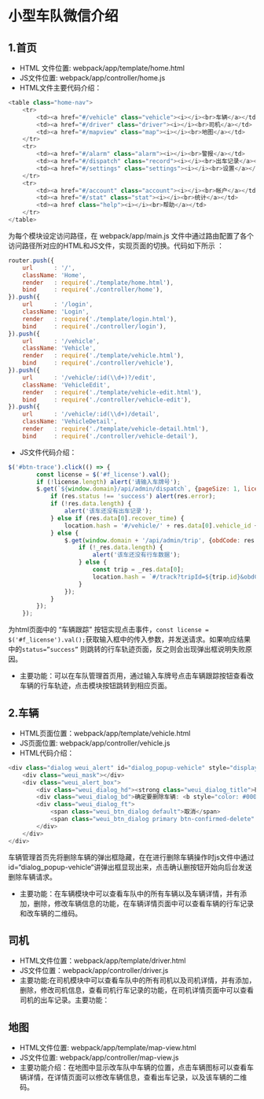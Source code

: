 # 小型车队微信介绍
## 1.首页
+	HTML 文件位置:  webpack/app/template/home.html
+	JS文件位置:  webpack/app/controller/home.js
+ HTML文件主要代码介绍：
```javascript
<table class="home-nav">
    <tr>
        <td><a href="#/vehicle" class="vehicle"><i></i><br>车辆</a></td>
        <td><a href="#/driver" class="driver"><i></i><br>司机</a></td>
        <td><a href="#/mapview" class="map"><i></i><br>地图</a></td>
    </tr>
    <tr>
        <td><a href="#/alarm" class="alarm"><i></i><br>警报</a></td>
        <td><a href="#/dispatch" class="record"><i></i><br>出车记录</a></td>
        <td><a href="#/settings" class="settings"><i></i><br>设置</a></td>
    </tr>
    <tr>
        <td><a href="#/account" class="account"><i></i><br>帐户</a></td>
        <td><a href="#/stat" class="stat"><i></i><br>统计</a></td>
        <td><a href class="help"><i></i><br>帮助</a></td>
    </tr>
</table>
```
 
为每个模块设定访问路径，在 webpack/app/main.js 文件中通过路由配置了各个访问路径所对应的HTML和JS文件，实现页面的切换。代码如下所示 ： 	
```javascript
router.push({
    url      : '/',
    className: 'Home',
    render   : require('./template/home.html'),
    bind     : require('./controller/home'),
}).push({
    url      : '/login',
    className: 'Login',
    render   : require('./template/login.html'),
    bind     : require('./controller/login'),
}).push({
    url      : '/vehicle',
    className: 'Vehicle',
    render   : require('./template/vehicle.html'),
    bind     : require('./controller/vehicle'),
}).push({
    url      : '/vehicle/:id(\\d+)?/edit',
    className: 'VehicleEdit',
    render   : require('./template/vehicle-edit.html'),
    bind     : require('./controller/vehicle-edit'),
}).push({
    url      : '/vehicle/:id(\\d+)/detail',
    className: 'VehicleDetail',
    render   : require('./template/vehicle-detail.html'),
    bind     : require('./controller/vehicle-detail'),
```
+ JS文件代码介绍：
```javascript
$('#btn-trace').click(() => {
        const license = $('#f_license').val();
        if (!license.length) alert('请输入车牌号');
        $.get(`${window.domain}/api/admin/dispatch`, {pageSize: 1, license: license}, res => {
            if (res.status !== 'success') alert(res.error);
            if (!res.data.length) {
                alert('该车还没有出车记录');
            } else if (res.data[0].recover_time) {
                location.hash = '#/vehicle/' + res.data[0].vehicle_id + '/detail';
            } else {
                $.get(window.domain + '/api/admin/trip', {obdCode: res.data[0].obd_code, pageSize: 1}, _res => {
                    if (!_res.data.length) {
                        alert('该车还没有行车数据');
                    } else {
                        const trip = _res.data[0];
                        location.hash = `#/track?tripId=${trip.id}&obdCode=${trip.obdCode}`;
                    }
                });
            }
        });
    });
```
为html页面中的 “车辆跟踪” 按钮实现点击事件，`const license = $('#f_license').val();`获取输入框中的传入参数，并发送请求。如果响应结果中的`status=”success”` 则跳转的行车轨迹页面，反之则会出现弹出框说明失败原因。
+ 主要功能：可以在车队管理首页用，通过输入车牌号点击车辆跟踪按钮查看改车辆的行车轨迹，点击模块按钮跳转到相应页面。  

## 2.车辆
+ HTML页面位置：webpack/app/template/vehicle.html
+ JS页面位置: webpack/app/controller/vehicle.js
+ HTML代码介绍：
```javascript
<div class="dialog weui_alert" id="dialog_popup-vehicle" style="display: none;">
    <div class="weui_mask"></div>
    <div class="weui_alert_box">
        <div class="weui_dialog_hd"><strong class="weui_dialog_title">确认消息</strong></div>
        <div class="weui_dialog_bd">确定要删除车辆: <b style="color: #000;">{license}</b> ?</div>
        <div class="weui_dialog_ft">
            <span class="weui_btn_dialog default">取消</span>
            <span class="weui_btn_dialog primary btn-confirmed-delete" data-id="{id}">确定</span>
        </div>
    </div>
</div>
```
车辆管理首页先将删除车辆的弹出框隐藏，在在进行删除车辆操作时js文件中通过id=“dialog_popup-vehicle“讲弹出框显现出来，点击确认删按钮开始向后台发送删除车辆请求。
+ 主要功能：在车辆模块中可以查看车队中的所有车辆以及车辆详情，并有添加，删除，修改车辆信息的功能，在车辆详情页面中可以查看车辆的行车记录和改车辆的二维码。
## 司机
+ HTML文件位置：webpack/app/template/driver.html
+ JS文件位置：webpack/app/controller/driver.js
+ 主要功能:在司机模块中可以查看车队中的所有司机以及司机详情，并有添加，删除，修改司机信息，查看司机行车记录的功能，在司机详情页面中可以查看司机的出车记录。主要功能：

## 地图
+ HTML文件位置: webpack/app/template/map-view.html
+ JS文件位置: webpack/app/controller/map-view.js	
+ 主要功能介绍：在地图中显示改车队中车辆的位置，点击车辆图标可以查看车辆详情，在详情页面可以修改车辆信息，查看出车记录，以及该车辆的二维码。
